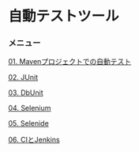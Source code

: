 # 自動テストツール

### メニュー

<a href="/text/01-maven-test.md">01. Mavenプロジェクトでの自動テスト</a>

<a href="/text/02-junit.md">02. JUnit</a>

<a href="/text/03-dbunit.md">03. DbUnit</a>

<a href="/text/04-selenium.md">04. Selenium</a>

<a href="/text/05-selenide.md">05. Selenide</a>

<a href="/text/06-jenkins.md">06. CIとJenkins</a>
